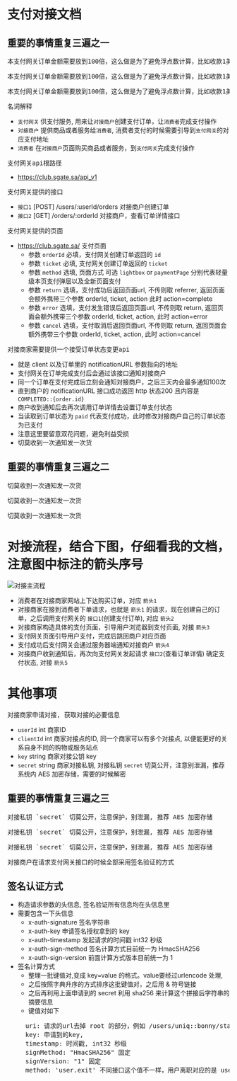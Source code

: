 # 支付对接文档

## 重要的事情重复三遍之一
<pre>本支付网关订单金额需要放到100倍，这么做是为了避免浮点数计算，比如收款1美元，需要传递 amount = 100</pre>
<pre>本支付网关订单金额需要放到100倍，这么做是为了避免浮点数计算，比如收款1美元，需要传递 amount = 100</pre>
<pre>本支付网关订单金额需要放到100倍，这么做是为了避免浮点数计算，比如收款1美元，需要传递 amount = 100</pre>


<pre>名词解释</pre>
* `支付网关` 供支付服务, 用来让`对接商户`创建支付订单，让`消费者`完成支付操作
* `对接商户` 提供商品或者服务给`消费者`, 消费者支付的时候需要引导到`支付网关`的对应支付地址
* `消费者` 在`对接商户`页面购买商品或者服务，到`支付网关`完成支付操作

<pre>支付网关api根路径</pre>
* https://club.sgate.sa/api_v1

<pre>支付网关提供的接口</pre>
* `接口1` [POST] /users/:userId/orders 对接商户创建订单
* `接口2` [GET] /orders/:orderId 对接商户，查看订单详情接口

<pre>支付网关提供的页面</pre>
* https://club.sgate.sa/ 支付页面
  * 参数 `orderId` 必填，支付网关创建订单返回的 `id`
  * 参数 `ticket` 必填, 支付网关创建订单返回的 `ticket`
  * 参数 `method` 选填, 页面方式 可选 `lightbox` or `paymentPage` 分别代表轻量级本页支付弹层以及全新页面支付
  * 参数 `return` 选填，支付成功后返回页面url, 不传则取 referrer, 返回页面会额外携带三个参数 orderId, ticket, action 此时 action=complete
  * 参数 `error` 选填，支付发生错误后返回页面url, 不传则取 return, 返回页面会额外携带三个参数 orderId, ticket, action, 此时 action=error
  * 参数 `cancel` 选填，支付取消后返回页面url, 不传则取 return, 返回页面会额外携带三个参数 orderId, ticket, action, 此时 action=cancel

<pre>对接商家需要提供一个接受订单状态变更api</pre>
  * 就是 client 以及订单里的 notificationURL 参数指向的地址
  * 支付网关在订单完成支付后会通过该接口通知对接商户
  * 同一个订单在支付完成后立刻会通知对接商户，之后三天内会最多通知100次
  * 直到商户的 notificationURL 接口成功返回 http 状态200 且内容是 `COMPLETED::{order.id}`
  * 商户收到通知后去再次调用订单详情去设置订单支付状态
  * 当读取到订单状态为 `paid` 代表支付成功，此时修改对接商户自己的订单状态为已支付
  * 注意这里要留意双花问题，避免利益受损
  * 切莫收到一次通知发一次货

## 重要的事情重复三遍之二
<pre>切莫收到一次通知发一次货</pre>
<pre>切莫收到一次通知发一次货</pre>
<pre>切莫收到一次通知发一次货</pre>

# 对接流程，结合下图，仔细看我的文档，注意图中标注的箭头序号
![对接主流程]('./支付对接主要流程.png')
* 消费者在对接商家网站上下达购买订单，对应 `箭头1`
* 对接商家在接到消费者下单请求，也就是 `箭头1` 的请求，现在创建自己的订单，之后调用支付网关的 `接口1`(创建支付订单), 对应 `箭头2`
* 对接商家构造具体的支付页面，引导用户浏览器到支付页面, 对接 `箭头3`
* 支付网关页面引导用户支付，完成后跳回商户对应页面
* 支付成功后支付网关会通过服务器端通知对接商户 `箭头4`
* 对接商户收到通知后，再次向支付网关发起请求 `接口2`(查看订单详情) 确定支付状态, 对接 `箭头5`

# 其他事项
<pre>对接商家申请对接, 获取对接的必要信息</pre>
* `userId` int 商家ID
* `clientId` int 商家对接点的ID, 同一个商家可以有多个对接点, 以便能更好的关系自身不同的购物或服务站点
* `key` string 商家对接公钥 key
* `secret` string 商家对接私钥, 对接私钥 `secret` 切莫公开，注意别泄漏，推荐系统内 AES 加密存储，需要的时候解密

## 重要的事情重复三遍之三
<pre>对接私钥 `secret` 切莫公开，注意保护，别泄漏, 推荐 AES 加密存储</pre>
<pre>对接私钥 `secret` 切莫公开，注意保护，别泄漏, 推荐 AES 加密存储</pre>
<pre>对接私钥 `secret` 切莫公开，注意保护，别泄漏, 推荐 AES 加密存储</pre>

<pre>对接商户在请求支付网关接口的时候全部采用签名验证的方式</pre>
## 签名认证方式
* 构造请求参数的头信息, 签名验证所有信息均在头信息里
* 需要包含一下头信息
  * x-auth-signature 签名字符串
  * x-auth-key 申请签名授权拿到的 key
  * x-auth-timestamp 发起请求的时间戳 int32 秒级
  * x-auth-sign-method 签名计算方式目前统一为 HmacSHA256
  * x-auth-sign-version 前面计算方式版本目前统一为 1
* 签名计算方式
  * 整理一批键值对,变成 key=value 的格式。value要经过urlencode 处理,
  * 之后按照字典升序的方式排序这批键值对，之后用 & 符号链接
  * 之后再利用上面申请到的 secret 利用 sha256 来计算这个拼接后字符串的摘要信息
  * 键值对如下
  <pre>
    uri: 请求的url去掉 root 的部分，例如 /users/uniq::bonny/status/exited
    key: 申请到的key,
    timestamp: 时间戳, int32 秒级
    signMethod: "HmacSHA256" 固定
    signVersion: "1" 固定
    method: 'user.exit' 不同接口这个值不一样，用户离职对应的是 user.exit
  </pre>







